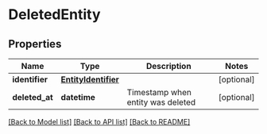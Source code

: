 # DeletedEntity

## Properties
Name | Type | Description | Notes
------------ | ------------- | ------------- | -------------
**identifier** | [**EntityIdentifier**](EntityIdentifier.md) |  | [optional] 
**deleted_at** | **datetime** | Timestamp when entity was deleted | [optional] 

[[Back to Model list]](../README.md#documentation-for-models) [[Back to API list]](../README.md#documentation-for-api-endpoints) [[Back to README]](../README.md)

